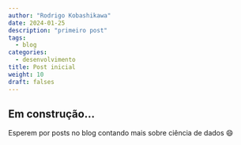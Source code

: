 ```yaml
---
author: "Rodrigo Kobashikawa"
date: 2024-01-25
description: "primeiro post"
tags:
  - blog
categories:
  - desenvolvimento
title: Post inicial
weight: 10
draft: falses
---
```


## Em construção...

Esperem por posts no blog contando mais sobre ciência de dados :smile: